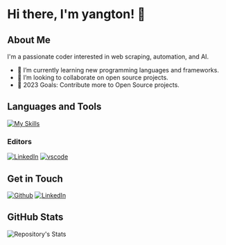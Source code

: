 # Hi there, I'm yangton! 👋

## About Me

I'm a passionate coder interested in web scraping, automation, and AI.

- 🌱 I’m currently learning new programming languages and frameworks.
- 👯 I’m looking to collaborate on open source projects.
- 🥅 2023 Goals: Contribute more to Open Source projects.

## Languages and Tools

[![My Skills](https://skillicons.dev/icons?i=go,python,docker,git,linux&perline=3)](https://skillicons.dev)

### Editors

[![LinkedIn](https://skillicons.dev/icons?i=vscodeperline=3)](https://visualstudio.microsoft.com/)
[![vscode](https://skillicons.dev/icons?i=linkedin&perline=3)](https://code.visualstudio.com/)

## Get in Touch

[![Github](https://skillicons.dev/icons?i=github&perline=3)](https://github.com/yangton)
[![LinkedIn](https://skillicons.dev/icons?i=linkedin&perline=3)](https://www.linkedin.com/in/yangton/)


## GitHub Stats

![Repository's Stats](https://github-readme-stats.vercel.app/api?username=yangton&show_icons=true&theme=radical&bg_color=000000&title_color=8E2DE2&text_color=ffffff&icon_color=8E2DE2)
